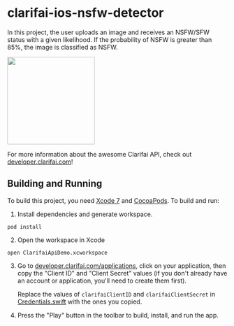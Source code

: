 # clarifai-ios-nsfw-detector

In this project, the user uploads an image and receives an NSFW/SFW status with a given likelihood. If the probability of NSFW is greater than 85%, the image is classified as NSFW.

<img src="http://i.imgur.com/Tya2t6r.png" width="200">

For more information about the awesome Clarifai API, check out [developer.clarifai.com](http://developer.clarifai.com/)!

## Building and Running

To build this project, you need [Xcode 7](https://developer.apple.com/xcode/download/) and [CocoaPods](http://cocoapods.org/). To build and run:

1. Install dependencies and generate workspace.
  ```
  pod install
  ```

2. Open the workspace in Xcode
  ```
  open ClarifaiApiDemo.xcworkspace
  ```

3. Go to [developer.clarifai.com/applications](https://developer.clarifai.com/applications), click
   on your application, then copy the "Client ID" and "Client Secret" values (if you don't already
   have an account or application, you'll need to create them first).

   Replace the values of `clarifaiClientID` and `clarifaiClientSecret` in
   [Credentials.swift](ClarifaiApiDemo/Credentials.swift) with the ones you copied.

4. Press the "Play" button in the toolbar to build, install, and run the app.
